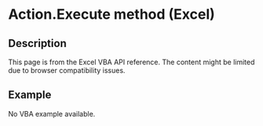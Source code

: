 # Action.Execute method (Excel)

## Description
This page is from the Excel VBA API reference. The content might be limited due to browser compatibility issues.

## Example
No VBA example available.
